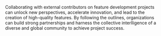 Collaborating with external contributors on feature development projects can unlock new perspectives, accelerate innovation, and lead to the creation of high-quality features. By following the outlines, organizations can build strong partnerships and harness the collective interlligence of a diverse and global community to achieve project success.
